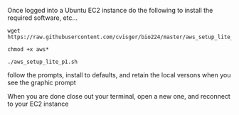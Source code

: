 Once logged into a Ubuntu EC2 instance do the following to install the
required software, etc...

```
wget https://raw.githubusercontent.com/cvisger/bio224/master/aws_setup_lite_p1.sh
```

```
chmod +x aws*
```

```
./aws_setup_lite_p1.sh
```

follow the prompts, install to defaults, and retain the local versons
when you see the graphic prompt

When you are done close out your terminal, open a new one, and reconnect to your EC2 instance
